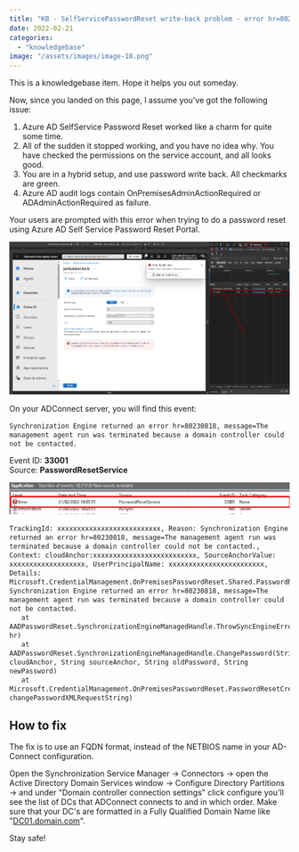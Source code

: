 ```yaml
---
title: "KB - SelfServicePasswordReset write-back problem - error hr=80230818"
date: 2022-02-21
categories: 
  - "knowledgebase"
image: "/assets/images/image-18.png"
---
```


This is a knowledgebase item. Hope it helps you out someday.

Now, since you landed on this page, I assume you've got the following issue:

1. Azure AD SelfService Password Reset worked like a charm for quite some time.
2. All of the sudden it stopped working, and you have no idea why. You have checked the permissions on the service account, and all looks good.
3. You are in a hybrid setup, and use password write back. All checkmarks are green.
4. Azure AD audit logs contain OnPremisesAdminActionRequired or ADAdminActionRequired as failure.

Your users are prompted with this error when trying to do a password reset using Azure AD Self Service Password Reset Portal.

![](/assets/images/image-18.png)

On your ADConnect server, you will find this event:

```
Synchronization Engine returned an error hr=80230818, message=The management agent run was terminated because a domain controller could not be contacted.
```

Event ID: **33001**  
Source: **PasswordResetService**

![](/assets/images/1645438201-1024x117.png)

```
TrackingId: xxxxxxxxxxxxxxxxxxxxxxxxxx, Reason: Synchronization Engine returned an error hr=80230818, message=The management agent run was terminated because a domain controller could not be contacted., Context: cloudAnchor:xxxxxxxxxxxxxxxxxxxxxxxxxx, SourceAnchorValue: xxxxxxxxxxxxxxxxxxx, UserPrincipalName: xxxxxxxxxxxxxxxxxxxxxxxx, Details: Microsoft.CredentialManagement.OnPremisesPasswordReset.Shared.PasswordResetException: Synchronization Engine returned an error hr=80230818, message=The management agent run was terminated because a domain controller could not be contacted.
   at AADPasswordReset.SynchronizationEngineManagedHandle.ThrowSyncEngineError(Int32 hr)
   at AADPasswordReset.SynchronizationEngineManagedHandle.ChangePassword(String cloudAnchor, String sourceAnchor, String oldPassword, String newPassword)
   at Microsoft.CredentialManagement.OnPremisesPasswordReset.PasswordResetCredentialManager.ChangePassword(String changePasswordXMLRequestString)
```

## How to fix

The fix is to use an FQDN format, instead of the NETBIOS name in your AD-Connect configuration.

Open the Synchronization Service Manager -> Connectors -> open the Active Directory Domain Services window -> Configure Directory Partitions -> and under "Domain controller connection settings" click configure you'll see the list of DCs that ADConnect connects to and in which order. Make sure that your DC's are formatted in a Fully Qualified Domain Name like "[DC01.domain.com](https://dc01.domain.com/)".

Stay safe!
